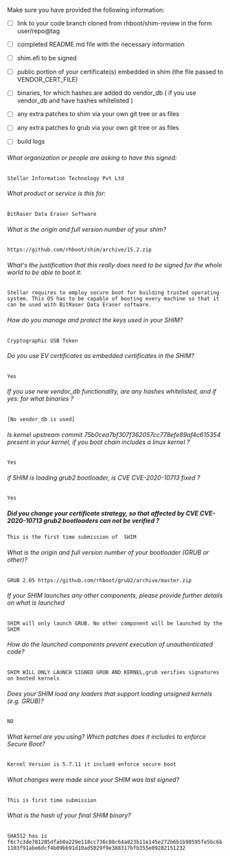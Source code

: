 Make sure you have provided the following information:

 - [ ] link to your code branch cloned from rhboot/shim-review in the form user/repo@tag
 - [ ] completed README.md file with the necessary information
 - [ ] shim.efi to be signed
 - [ ] public portion of your certificate(s) embedded in shim (the file passed to VENDOR_CERT_FILE)
 - [ ] binaries, for which hashes are added do vendor_db ( if you use vendor_db and have hashes whitelisted )
 - [ ] any extra patches to shim via your own git tree or as files
 - [ ] any extra patches to grub via your own git tree or as files
 - [ ] build logs


###### What organization or people are asking to have this signed:
`Stellar Information Technology Pvt Ltd`

###### What product or service is this for:
`BitRaser Data Eraser Software`

###### What is the origin and full version number of your shim?
`https://github.com/rhboot/shim/archive/15.2.zip`

###### What's the justification that this really does need to be signed for the whole world to be able to boot it:
`Stellar requires to employ secure boot for building trusted operating system. This OS has to be capable of booting every machine so that it can be used with BitRaser Data Eraser software.`

###### How do you manage and protect the keys used in your SHIM?
`Cryptographic USB Token`

###### Do you use EV certificates as embedded certificates in the SHIM?
`Yes`

###### If you use new vendor_db functionality, are any hashes whitelisted, and if yes: for what binaries ?
`[No vendor_db is used]`

###### Is kernel upstream commit 75b0cea7bf307f362057cc778efe89af4c615354 present in your kernel, if you boot chain includes a linux kernel ?
`Yes`

###### if SHIM is loading grub2 bootloader, is CVE CVE-2020-10713 fixed ?
`Yes`

##### Did you change your certificate strategy, so that affected by CVE CVE-2020-10713 grub2 bootloaders can not be verified ?
`This is the first time submission of  SHIM`

###### What is the origin and full version number of your bootloader (GRUB or other)?
`GRUB 2.05 https://github.com/rhboot/grub2/archive/master.zip`

###### If your SHIM launches any other components, please provide further details on what is launched
`SHIM will only launch GRUB. No other component will be launched by the SHIM`

###### How do the launched components prevent execution of unauthenticated code?
`SHIM WILL ONLY LAUNCH SIGNED GRUB AND KERNEL,grub verifies signatures on booted kernels`

###### Does your SHIM load any loaders that support loading unsigned kernels (e.g. GRUB)?
`NO`

###### What kernel are you using? Which patches does it includes to enforce Secure Boot?
`Kernel Version is 5.7.11 it inclued enforce secure boot`

###### What changes were made since your SHIM was last signed?
`This is first time submission`

###### What is the hash of your final SHIM binary?
`SHA512 has is  f6c7c3de781285dfab0a229e118cc736c08c64a823b11e145e272b6b1b90595fe5bc6b1103f91abe6dcf4b09bb91d10ad5029f9e388317bfb355e09282151232`
